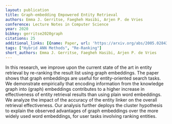 ```yaml
---
layout: publication
title: Graph-embedding Empowered Entity Retrieval
authors: Emma J. Gerritse, Faegheh Hasibi, Arjen P. de Vries
conference: Lecture Notes in Computer Science
year: 2020
bibkey: gerritse2020graph
citations: 25
additional_links: [{name: Paper, url: 'https://arxiv.org/abs/2005.02843'}]
tags: ["Hybrid ANN Methods", "Re-Ranking"]
short_authors: Emma J. Gerritse, Faegheh Hasibi, Arjen P. de Vries
---
```

In this research, we improve upon the current state of the art in entity
retrieval by re-ranking the result list using graph embeddings. The paper shows
that graph embeddings are useful for entity-oriented search tasks. We
demonstrate empirically that encoding information from the knowledge graph into
(graph) embeddings contributes to a higher increase in effectiveness of entity
retrieval results than using plain word embeddings. We analyze the impact of
the accuracy of the entity linker on the overall retrieval effectiveness. Our
analysis further deploys the cluster hypothesis to explain the observed
advantages of graph embeddings over the more widely used word embeddings, for
user tasks involving ranking entities.